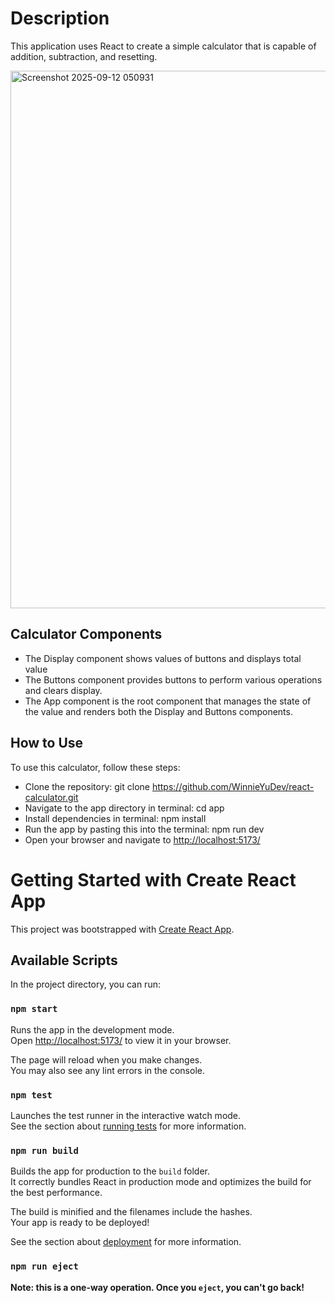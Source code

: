 # Description
This application uses React to create a simple calculator that is capable of addition, subtraction, and resetting.

<img width="1855" height="860" alt="Screenshot 2025-09-12 050931" src="https://github.com/user-attachments/assets/aa950181-53d8-455c-90a8-e28b91941333" />

## Calculator Components
- The Display component shows values of buttons and displays total value 
- The Buttons component provides buttons to perform various operations and clears display. 
- The App component is the root component that manages the state of the value and renders both the Display and Buttons components. 

## How to Use
To use this calculator, follow these steps: 

- Clone the repository: git clone https://github.com/WinnieYuDev/react-calculator.git 
- Navigate to the app directory in terminal: cd app 
- Install dependencies in terminal: npm install 
- Run the app by pasting this into the terminal: npm run dev 
- Open your browser and navigate to [http://localhost:5173/](http://localhost:5173/)

# Getting Started with Create React App

This project was bootstrapped with [Create React App](https://github.com/facebook/create-react-app).

## Available Scripts

In the project directory, you can run:

### `npm start`

Runs the app in the development mode.\
Open [http://localhost:5173/](http://localhost:5173/) to view it in your browser.

The page will reload when you make changes.\
You may also see any lint errors in the console.

### `npm test`

Launches the test runner in the interactive watch mode.\
See the section about [running tests](https://facebook.github.io/create-react-app/docs/running-tests) for more information.

### `npm run build`

Builds the app for production to the `build` folder.\
It correctly bundles React in production mode and optimizes the build for the best performance.

The build is minified and the filenames include the hashes.\
Your app is ready to be deployed!

See the section about [deployment](https://facebook.github.io/create-react-app/docs/deployment) for more information.

### `npm run eject`

**Note: this is a one-way operation. Once you `eject`, you can't go back!**

